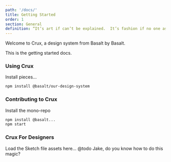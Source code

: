 ```yaml
---
path: '/docs/'
title: Getting Started
order: 1
section: General
definition: “It’s art if can’t be explained.  It’s fashion if no one asks for an explanation.  It’s design if it doesn’t need  explanation.” — Wouter Stokkel
---
```




Welcome to Crux, a design system from Basalt by Basalt.

This is the getting started docs.

### Using Crux

Install pieces...

```bash
npm install @basalt/our-design-system
```

### Contributing to Crux

Install the mono-repo

```bash
npm install @basalt...
npm start
```

### Crux For Designers

Load the Sketch file assets here...
@todo Jake, do you know how to do this magic?

